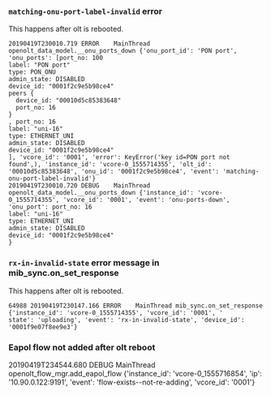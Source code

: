
### `matching-onu-port-label-invalid` error
This happens after olt is rebooted.

```
20190419T230010.719 ERROR    MainThread openolt_data_model.__onu_ports_down {'onu_port_id': 'PON port', 'onu_ports': [port_no: 100
label: "PON port"
type: PON_ONU
admin_state: DISABLED
device_id: "0001f2c9e5b98ce4"
peers {
  device_id: "00010d5c85383648"
  port_no: 16
}
, port_no: 16
label: "uni-16"
type: ETHERNET_UNI
admin_state: DISABLED
device_id: "0001f2c9e5b98ce4"
], 'vcore_id': '0001', 'error': KeyError('key id=PON port not found',), 'instance_id': 'vcore-0_1555714355', 'olt_id': '00010d5c85383648', 'onu_id': '0001f2c9e5b98ce4', 'event': 'matching-onu-port-label-invalid'}
20190419T230010.720 DEBUG    MainThread openolt_data_model.__onu_ports_down {'instance_id': 'vcore-0_1555714355', 'vcore_id': '0001', 'event': 'onu-ports-down', 'onu_port': port_no: 16
label: "uni-16"
type: ETHERNET_UNI
admin_state: DISABLED
device_id: "0001f2c9e5b98ce4"
}
```

### `rx-in-invalid-state` error message in mib_sync.on_set_response
This happens after olt is rebooted.

```
64988 20190419T230147.166 ERROR    MainThread mib_sync.on_set_response {'instance_id': 'vcore-0_1555714355', 'vcore_id': '0001', '      state': 'uploading', 'event': 'rx-in-invalid-state', 'device_id': '0001f9e07f8ee9e3'}
```

### Eapol flow not added after olt reboot

20190419T234544.680 DEBUG    MainThread openolt_flow_mgr.add_eapol_flow {'instance_id': 'vcore-0_1555716854', 'ip': '10.90.0.122:9191', 'event': 'flow-exists--not-re-adding', 'vcore_id': '0001'}
